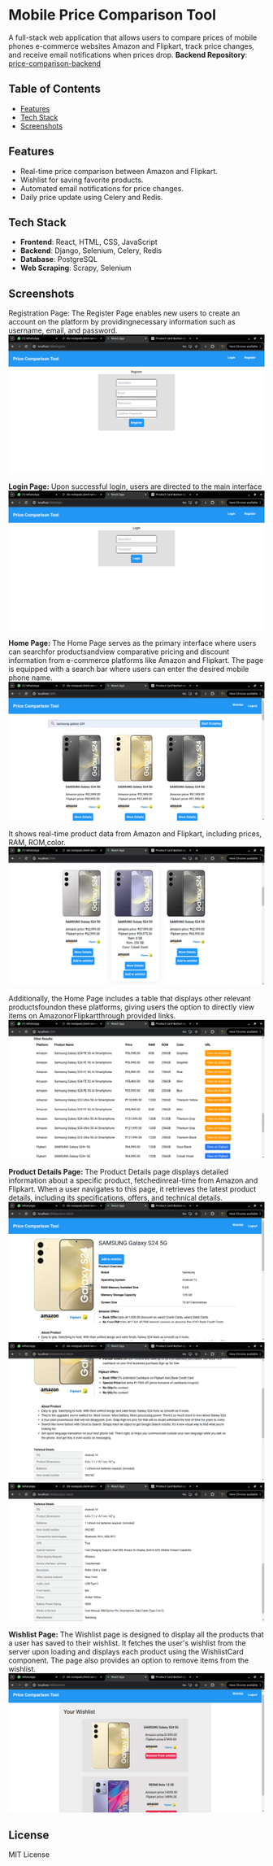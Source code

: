 # Mobile Price Comparison Tool

A full-stack web application that allows users to compare prices of mobile phones e-commerce websites Amazon and Flipkart, track price changes, and receive email notifications when prices drop.
**Backend Repository**: [price-comparison-backend](https://github.com/yourusername/price-comparison-backend)

## Table of Contents
- [Features](#features)
- [Tech Stack](#tech-stack)
- [Screenshots](#screenshots)

## Features
- Real-time price comparison between Amazon and Flipkart.
- Wishlist for saving favorite products.
- Automated email notifications for price changes.
- Daily price update using Celery and Redis.

## Tech Stack
- **Frontend**: React, HTML, CSS, JavaScript
- **Backend**: Django, Selenium, Celery, Redis
- **Database**: PostgreSQL
- **Web Scraping**: Scrapy, Selenium

## Screenshots
Registration Page:
The Register Page enables new users to create an account on the platform by providingnecessary information such as username, email, and password.
![registration page](Screenshots/register.png)

**Login Page:**
Upon successful login, users are directed to the main interface
![login page](Screenshots/login.png)

**Home Page:**
The Home Page serves as the primary interface where users can searchfor productsandview comparative pricing and discount information from e-commerce platforms like Amazon and Flipkart. The page is equipped with a search bar where users can enter the desired mobile phone name.
![Home page1](Screenshots/search1.png)

It shows real-time product data from Amazon and Flipkart, including prices, RAM, ROM,color.
![Home page2](Screenshots/search2.png)

Additionally, the Home Page includes a table that displays other relevant productsfoundon these platforms, giving users the option to directly view items on AmazonorFlipkartthrough provided links.
![Home page3](Screenshots/search3.png)

**Product Details Page:**
The Product Details page displays detailed information about a specific product, fetchedinreal-time from Amazon and Flipkart. When a user navigates to this page, it retrieves the latest product details, including its specifications, offers, and technical details.
![details page1](Screenshots/details1.png)
![details page2](Screenshots/details2.png)
![details page3](Screenshots/details3.png)

**Wishlist Page:**
The Wishlist page is designed to display all the products that a user has saved to their wishlist. It fetches the user's wishlist from the server upon loading and displays each product using the WishlistCard component. The page also provides an option to remove items from the wishlist.
![wishlist page](Screenshots/wishlist.png)


## License
MIT License
